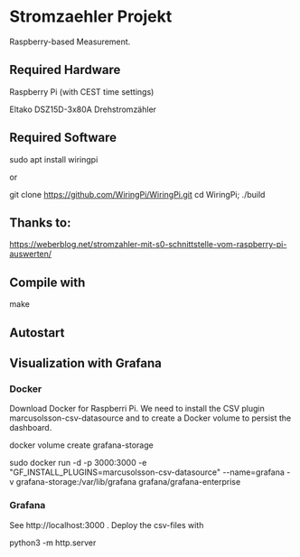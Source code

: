 # Stromzaehler Projekt
Raspberry-based Measurement.

## Required Hardware

Raspberry Pi (with CEST time settings)

Eltako DSZ15D-3x80A Drehstromzähler

## Required Software
  sudo apt install wiringpi
  
  or

  git clone https://github.com/WiringPi/WiringPi.git
  cd WiringPi; ./build

## Thanks to:
https://weberblog.net/stromzahler-mit-s0-schnittstelle-vom-raspberry-pi-auswerten/

## Compile with 

make

## Autostart


## Visualization with Grafana

### Docker

Download Docker for Raspberri Pi. We need to install the CSV plugin marcusolsson-csv-datasource and to create a Docker volume to persist
the dashboard.

  docker volume create grafana-storage
  
  sudo docker run -d -p 3000:3000  -e "GF_INSTALL_PLUGINS=marcusolsson-csv-datasource" --name=grafana -v grafana-storage:/var/lib/grafana grafana/grafana-enterprise
  

### Grafana

See http://localhost:3000 . Deploy the csv-files with

  python3 -m http.server
